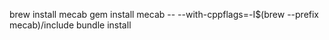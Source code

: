 brew install mecab
gem install mecab -- --with-cppflags=-I$(brew --prefix mecab)/include
bundle install
